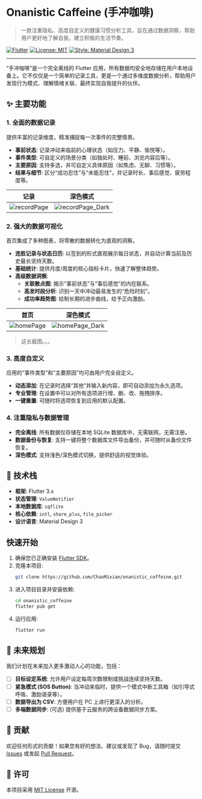# Onanistic Caffeine (手冲咖啡)

> 一款注重隐私、高度自定义的健康习惯分析工具，旨在通过数据洞察，帮助用户更好地了解自我，建立积极的生活节奏。

[![Flutter](https://img.shields.io/badge/Made%20with-Flutter-blue.svg)](https://flutter.dev)
[![License: MIT](https://img.shields.io/badge/License-MIT-yellow.svg)](https://opensource.org/licenses/MIT)
[![Style: Material Design 3](https://img.shields.io/badge/Style-Material_3-green.svg)](https://m3.material.io/)

---

“手冲咖啡”是一个完全离线的 Flutter 应用，所有数据均安全地存储在用户本地设备上。它不仅仅是一个简单的记录工具，更是一个通过多维度数据分析，帮助用户发现行为模式、理解情绪关联、最终实现自我提升的伙伴。

## ✨ 主要功能

### 1. 全面的数据记录
提供丰富的记录维度，精准捕捉每一次事件的完整情景。
- **事前状态**: 记录冲动来临前的心理状态（如压力、平静、愉悦等）。
- **事件类型**: 可自定义的场景分类（如独处时、睡前、浏览内容后等）。
- **主要原因**: 支持多选，并可自定义具体原因（如焦虑、无聊、习惯等）。
- **结果与细节**: 区分“成功忍住”与“未能忍住”，并记录时长、事后感觉、疲劳程度等。

| 记录 | 深色模式 |
| :---: | :---: |
| ![recordPage](images/recordPage.jpg) | ![recordPage_Dark](images/recordPage_Dark.jpg) |

### 2. 强大的数据可视化
首页集成了多种图表，将零散的数据转化为直观的洞察。
- **连胜记录与状态日历**: 以签到的形式直观展示每日状态，并自动计算当前及历史最长坚持天数。
- **基础统计**: 提供月度/周度的核心指标卡片，快速了解整体趋势。
- **高级数据洞察**:
  - **关联散点图**: 揭示“事前状态”与“事后感觉”的内在联系。
  - **高发时段分析**: 识别一天中冲动最易发生的“危险时刻”。
  - **成功率趋势图**: 绘制长期的进步曲线，给予正向激励。

| 首页 | 深色模式 |
| :---: | :---: |
| ![homePage](images/homePage.jpg) | ![homePage_Dark](images/homePage_Dark.jpg) |
> 这长截图。。。

### 3. 高度自定义
应用的“事件类型”和“主要原因”均可由用户完全自定义。
- **动态添加**: 在记录时选择“其他”并输入新内容，即可自动添加为永久选项。
- **专业管理**: 在设置中可以对所有选项进行增、删、改、拖拽排序。
- **一键重置**: 可随时将选项恢复到应用的默认配置。

### 4. 注重隐私与数据管理
- **完全离线**: 所有数据仅存储在本地 SQLite 数据库中，无需联网，无需注册。
- **数据备份与恢复**: 支持一键将整个数据库文件导出备份，并可随时从备份文件恢复。
- **深色模式**: 支持浅色/深色模式切换，提供舒适的视觉体验。

## 🚀 技术栈

- **框架**: Flutter 3.x
- **状态管理**: `ValueNotifier`
- **本地数据库**: `sqflite`
- **核心依赖**: `intl`, `share_plus`, `file_picker`
- **设计语言**: Material Design 3

## 快速开始

1.  确保您已正确安装 [Flutter SDK](https://flutter.dev/docs/get-started/install)。
2.  克隆本项目:
    ```bash
    git clone https://github.com/ChaoMixian/onanistic_coffeine.git
    ```
3.  进入项目目录并安装依赖:
    ```bash
    cd onanistic_coffeine
    flutter pub get
    ```
4.  运行应用:
    ```bash
    flutter run
    ```

## 🔮 未来规划

我们计划在未来加入更多激动人心的功能，包括：
- [ ] **目标设定系统**: 允许用户设定每周次数限制或挑战连续坚持天数。
- [ ] **紧急模式 (SOS Button)**: 当冲动来临时，提供一个模式中断工具箱（如引导式呼吸、激励语录等）。
- [ ] **数据导出为 CSV**: 方便用户在 PC 上进行更深入的分析。
- [ ] **多端数据同步**: (可选) 提供基于云服务的跨设备数据同步方案。

## 🤝 贡献

欢迎任何形式的贡献！如果您有好的想法、建议或发现了 Bug，请随时提交 [Issues](https://github.com/ChaoMixian/onanistic_coffeine/issues) 或发起 [Pull Request](https://github.com/ChaoMixian/onanistic_coffeine/pulls)。

## 📄 许可

本项目采用 [MIT License](LICENSE) 开源。

